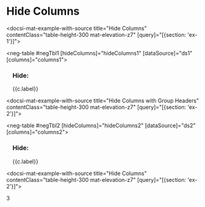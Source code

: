 # Hide Columns

<docsi-mat-example-with-source title="Hide Columns" contentClass="table-height-300 mat-elevation-z7" [query]="[{section: 'ex-1'}]">
  <!--@neg-example:ex-1-->
  <neg-table #negTbl1 [hideColumns]="hideColumns1" [dataSource]="ds1" [columns]="columns1"></neg-table>
  <div fxLayout="row" fxLayoutAlign="start center" fxLayoutGap="16px" style="margin: 8px 16px">
    <h3>Hide: </h3>
    <mat-button-toggle-group multiple>
      <mat-button-toggle *ngFor="let c of negTbl1.columnApi.columns"
                        color="primary"
                        [value]="c" [checked]="hideColumns1.indexOf(c.id) > -1"
                        (change)="toggleColumn(hideColumns1, c.id)">{{c.label}}</mat-button-toggle>
    </mat-button-toggle-group>
  </div>
  <!--@neg-example:ex-1-->
</docsi-mat-example-with-source>

<docsi-mat-example-with-source title="Hide Columns with Group Headers" contentClass="table-height-300 mat-elevation-z7" [query]="[{section: 'ex-2'}]">
  <!--@neg-example:ex-2-->
  <neg-table #negTbl2 [hideColumns]="hideColumns2" [dataSource]="ds2" [columns]="columns2"></neg-table>
  <div fxLayout="row" fxLayoutAlign="start center" fxLayoutGap="16px" style="margin: 8px 16px">
    <h3>Hide: </h3>
    <mat-button-toggle-group multiple>
      <mat-button-toggle *ngFor="let c of negTbl2.columnApi.columns"
                        color="primary"
                        [value]="c" [checked]="hideColumns2.indexOf(c.id) > -1"
                        (change)="toggleColumn(hideColumns2, c.id)">{{c.label}}</mat-button-toggle>
    </mat-button-toggle-group>
  </div>

  <!--@neg-example:ex-2-->
</docsi-mat-example-with-source>

<docsi-mat-example-with-source title="Hide Columns" contentClass="table-height-300 mat-elevation-z7" [query]="[{section: 'ex-2'}]">
  <!--@neg-example:ex-3-->
  3
  <!--@neg-example:ex-3-->
</docsi-mat-example-with-source>

